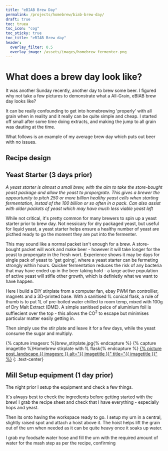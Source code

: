 ```yaml
---
title: "eBIAB Brew Day"
permalink: /projects/homebrew/biab-brew-day/
draft: true
toc: truea
toc_icon: "cog"
toc_sticky: true
toc_title: "eBIAB Brew day"
header:
  overlay_filter: 0.5
  overlay_image: /assets/images/homebrew_fermenter.png
---
```


# What does a brew day look like?

It was another Sunday recently, another day to brew some beer. I figured why not take a few pictures to demonstrate what a All-Grain, eBIAB brew day looks like?

It can be really confounding to get into homebrewing 'properly' with all grain when in reality and it really can be quite simple and cheap. I started off small after some time doing extracts, and making the jump to all grain was dauting at the time.

What follows is an example of my average brew day which puts out beer with no issues.

## Recipe design





## Yeast Starter (3 days prior)

*A yeast starter is almost a small brew, with the aim to take the store-bought yeast package and allow the yeast to propergrate.  This gives a brewer the oppourtunity to pitch 250 or more billion healthy yeast cells when starting fermentation, instad of the 100 billion or so often in a pack.  Can also assist with older packets of yeast which may have much less viable yeast left*

While not critical, it's pretty common for many brewers to spin up a yeast starter prior to brew day.  Not nessicary for dry packaged yeast, but useful for liquid yeast, a yeast starter helps ensure a healthy number of yeast are picthed ready to go the moment they are put into the fermenter.

This may sound like a normal packet isn't enough for a brew.  A store-bought packet will work and make beer - however it will take longer for the yeast to propergate in the fresh wort.  Experience shows it may be days for single pack of yeast to 'get going', where a yeast starter can be fermeting strongly within hours.
Quicker fermentation reduces the risk of any bacteria that may have ended up in the beer taking hold - a large active population of active yeast will stifle other growth, which is definietly what we want to have happen.

Here I build a DIY stirplate from a computer fan, ebay PWM fan controlller, magnets and a 3D-printed base.  With a sanitised 1L conical flask, a rule of thumb is to put 1L of pre-boiled water chilled to room temp, mixed with 100g of Dry Malt Extract (DME).  A simple sanitised peice of aluminium foil is suffiecient over the top - this allows the CO<sup>2</sup> to escape but minimises particular matter easily getting in.

Then simply use the stir plate and leave it for a few days, while the yeast consume the sugar and multiply.

{% capture imagesrc %}brew_stirplate.jpg{% endcapture %}
{% capture imagetitle %}Homebrew stirplate with 1L flask{% endcapture %}
<a href="/assets/images/{{ imagesrc }}">{% picture post_landscape {{ imagesrc }} alt="{{ imagetitle }}" title="{{ imagetitle }}" %}</a>
{: .text-center}

## Mill Setup equipment (1 day prior)

The night prior I setup the equipment and check a few things.

It's always best to check the ingredients before getting started with the brew!  I grab the recipe sheet and check that I have everything - especially hops and yeast.

Then its onto having the workspace ready to go.  I setup my urn in a central, slightly raised spot and attach a hoist above it.  The hoist helps lift the grain out of the urn when needed as it can be quite heavy once it soaks up water.

I grab my foodsafe water hose and fill the urn with the required amount of water for the mash step as per the recipe, confirming 